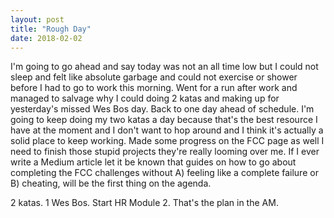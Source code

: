 ```yaml
---
layout: post
title: "Rough Day"
date: 2018-02-02
---
```


I'm going to go ahead and say today was not an all time low but I could not sleep and felt like absolute garbage and could not exercise or shower before I had to go to work this morning. Went for a run after work and managed to salvage why I could doing 2 katas and making up for yesterday's missed Wes Bos day. Back to one day ahead of schedule. I'm going to keep doing my two katas a day because that's the best resource I have at the moment and I don't want to hop around and I think it's actually a solid place to keep working. Made some progress on the FCC page as well I need to finish those stupid projects they're really looming over me. If I ever write a Medium article let it be known that guides on how to go about completing the FCC challenges without A) feeling like a complete failure or B) cheating, will be the first thing on the agenda.

2 katas.
1 Wes Bos.
Start HR Module 2.
That's the plan in the AM. 
